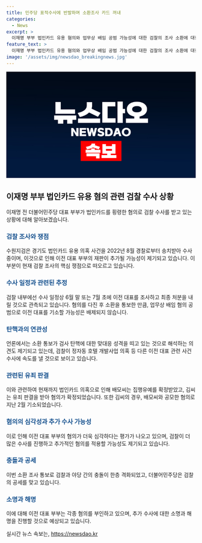 ```yaml
---
title: 민주당 표적수사에 반발하며 소환조사 카드 꺼내 
categories:
  - News
excerpt: >
  이재명 부부 법인카드 유용 혐의와 업무상 배임 공범 가능성에 대한 검찰의 조사 소환에 대한 민주당과 검찰, 야당 간의 갈등이 고조되고 있다. 경기도 법인카드 유용 의혹은 이 전 대표의 지시와 묵인 행위를 조사하는 국민권익위 신고를 통해 대두되었으며, 혐의를 파헤친 후 법인카드 의혹과 관련된 공직선거법 위반 혐의로 집행유예를 받았던 이 전 대표의 배우자와 수행비서 역할을 한 공무원이 소환되었다. 또한, 검찰은 이번 조사를 통해 업무상 배임 혐의의 공범으로 기소할 가능성을 배제할 수 없다고 보고 있으며, 탄핵에 대한 검사의 맞대응으로 다른 관련 사건들에도 속도를 낼 것으로 관측된다.
feature_text: >
  이재명 부부 법인카드 유용 혐의와 업무상 배임 공범 가능성에 대한 검찰의 조사 소환에 대한 민주당과 검찰, 야당 간의 갈등이 고조되고 있다. 경기도 법인카드 유용 의혹은 이 전 대표의 지시와 묵인 행위를 조사하는 국민권익위 신고를 통해 대두되었으며, 혐의를 파헤친 후 법인카드 의혹과 관련된 공직선거법 위반 혐의로 집행유예를 받았던 이 전 대표의 배우자와 수행비서 역할을 한 공무원이 소환되었다. 또한, 검찰은 이번 조사를 통해 업무상 배임 혐의의 공범으로 기소할 가능성을 배제할 수 없다고 보고 있으며, 탄핵에 대한 검사의 맞대응으로 다른 관련 사건들에도 속도를 낼 것으로 관측된다.
image: '/assets/img/newsdao_breakingnews.jpg'
---
```


<p><img src="/assets/img/newsdao_breakingnews.jpg" alt="bookingtag 속보" /></p>

<h2 data-ke-size="size26">이재명 부부 법인카드 유용 혐의 관련 검찰 수사 상황</h2>

<p data-ke-size="size16">이재명 전 더불어민주당 대표 부부가 법인카드를 횡령한 혐의로 검찰 수사를 받고 있는 상황에 대해 알아보겠습니다.</p>

<h3><b><span style="color: #1a5490;">검찰 조사와 쟁점</span></b></h3>

<p data-ke-size="size16">수원지검은 경기도 법인카드 유용 의혹 사건을 2022년 8월 경찰로부터 송치받아 수사 중이며, 이것으로 인해 이전 대표 부부의 재판이 추가될 가능성이 제기되고 있습니다. 이 부분이 현재 검찰 조사의 핵심 쟁점으로 떠오르고 있습니다.</p>

<h3><b><span style="color: #1a5490;">수사 일정과 관련된 추정</span></b></h3>

<p data-ke-size="size16">검찰 내부에선 수사 일정상 6월 말 또는 7월 초에 이전 대표를 조사하고 최종 처분을 내릴 것으로 관측되고 있습니다. 혐의를 다진 후 소환을 통보한 만큼, 업무상 배임 혐의 공범으로 이전 대표를 기소할 가능성은 배제되지 않습니다.</p>

<h3><b><span style="color: #1a5490;">탄핵과의 연관성</span></b></h3>

<p data-ke-size="size16">언론에서는 소환 통보가 검사 탄핵에 대한 맞대응 성격을 띠고 있는 것으로 해석하는 의견도 제기되고 있는데, 검찰이 정자동 호텔 개발사업 의혹 등 다른 이전 대표 관련 사건 수사에 속도를 낼 것으로 보이고 있습니다.</p>

<h3><b><span style="color: #1a5490;">관련된 유죄 판결</span></b></h3>

<p data-ke-size="size16">이와 관련하여 현재까지 법인카드 의혹으로 인해 배모씨는 집행유예를 확정받았고, 김씨는 유죄 판결을 받아 혐의가 확정되었습니다. 또한 김씨의 경우, 배모씨와 공모한 혐의로 지난 2월 기소되었습니다.</p>

<h3><b><span style="color: #1a5490;">혐의의 심각성과 추가 수사 가능성</span></b></h3>

<p data-ke-size="size16">이로 인해 이전 대표 부부의 혐의가 더욱 심각하다는 평가가 나오고 있으며, 검찰이 더 많은 수사를 진행하고 추가적인 혐의를 적용할 가능성도 제기되고 있습니다.</p>

<h3><b><span style="color: #1a5490;">충돌과 공세</span></b></h3>

<p data-ke-size="size16">이번 소환 조사 통보로 검찰과 야당 간의 충돌이 한층 격화되었고, 더불어민주당은 검찰의 공세를 맞고 있습니다.</p>

<h3><b><span style="color: #1a5490;">소명과 해명</span></b></h3>

<p data-ke-size="size16">이에 대해 이전 대표 부부는 각종 혐의를 부인하고 있으며, 추가 수사에 대한 소명과 해명을 진행할 것으로 예상되고 있습니다.</p>
실시간 뉴스 속보는, <a href="https://newsdao.kr" rel="dofollow">https://newsdao.kr</a>



